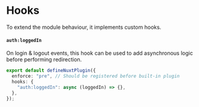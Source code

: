 # Hooks

To extend the module behaviour, it implements custom hooks.

#### `auth:loggedIn`

On login & logout events, this hook can be used to add asynchronous logic before performing redirection.

```ts
export default defineNuxtPlugin({
  enforce: "pre", // Should be registered before built-in plugin
  hooks: {
    "auth:loggedIn": async (loggedIn) => {},
  },
});
```
